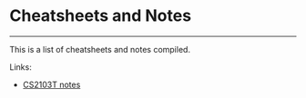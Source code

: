 # Cheatsheets and Notes

---

This is a list of cheatsheets and notes compiled.

Links:

-   [CS2103T notes](https://ruishanteo.github.io/cheatsheets/cs2103t/cs2103t-notes/)
